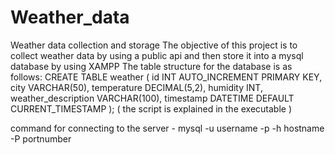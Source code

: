 # Weather_data
Weather data collection and storage
The objective of this project is to collect weather data by using a public api and then store it into a mysql database by using XAMPP
The table structure for the database is as follows:
CREATE TABLE weather (
  id INT AUTO_INCREMENT PRIMARY KEY,
  city VARCHAR(50),
  temperature DECIMAL(5,2),
  humidity INT,
  weather_description VARCHAR(100),
  timestamp DATETIME DEFAULT CURRENT_TIMESTAMP
);
 ( the script is explained in the executable )

command for connecting to the server - mysql -u username -p -h hostname -P portnumber
